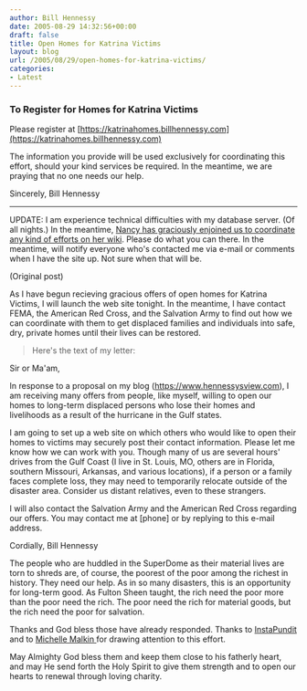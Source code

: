 ```yaml
---
author: Bill Hennessy
date: 2005-08-29 14:32:56+00:00
draft: false
title: Open Homes for Katrina Victims
layout: blog
url: /2005/08/29/open-homes-for-katrina-victims/
categories:
- Latest
---
```


### To Register for Homes for Katrina Victims


Please register at [https://katrinahomes.billhennessy.com](https://katrinahomes.billhennessy.com)

The information you provide will be used exclusively for coordinating this effort, should your kind services be required.  In the meantime, we are praying that no one needs our help.

Sincerely,
Bill Hennessy


* * *


UPDATE:   I am experience technical difficulties with my database server.  (Of all nights.)  In the meantime, [Nancy has graciously enjoined us to coordinate any kind of efforts on her wiki](https://katrinahelp.info/wiki/index.php/Main_Page).   Please do what you can there.  In the meantime, will notify everyone who's contacted me via e-mail or comments when I have the site up.  Not sure when that will be.

(Original post)

As I have begun recieving gracious offers of open homes for Katrina Victims, I will launch the web site tonight.  In the meantime, I have contact FEMA, the American Red Cross, and the Salvation Army to find out how we can coordinate with them to get displaced families and individuals into safe, dry, private homes until their lives can be restored.



> Here's the text of my letter:

Sir or Ma'am,

In response to a proposal on my blog (https://www.hennessysview.com), I am receiving many offers from people, like myself, willing to open our homes to long-term displaced persons who lose their homes and livelihoods as a result of the hurricane in the Gulf states.

I am going to set up a web site on which others who would like to open their homes to victims may securely post their contact information.  Please let me know how we can work with you.  Though many of us are several hours' drives from the Gulf Coast (I live in St. Louis, MO, others are in Florida, southern Missouri, Arkansas, and various locations), if a person or a family faces complete loss, they may need to temporarily relocate outside of the disaster area.  Consider us distant relatives, even to these strangers.

I will also contact the Salvation Army and the American Red Cross regarding our offers.  You may contact me at [phone] or by replying to this e-mail address.

Cordially,
Bill Hennessy



The people who are huddled in the SuperDome as their material lives are torn to shreds are, of course, the poorest of the poor among the richest in history.  They need our help.  As in so many disasters, this is an opportunity for long-term good.  As Fulton Sheen taught, the rich need the poor more than the poor need the rich.  The poor need the rich for material goods, but the rich need the poor for salvation.

Thanks and God bless those have already responded.  Thanks to [InstaPundit ](https://www.instapundit.com)  and to [Michelle Malkin ](https://michellemalkin.com/archives/003423.htm)for drawing attention to this effort.

May Almighty God bless them and keep them close to his fatherly heart, and may He send forth the Holy Spirit to give them strength and to open our hearts to renewal through loving charity.




